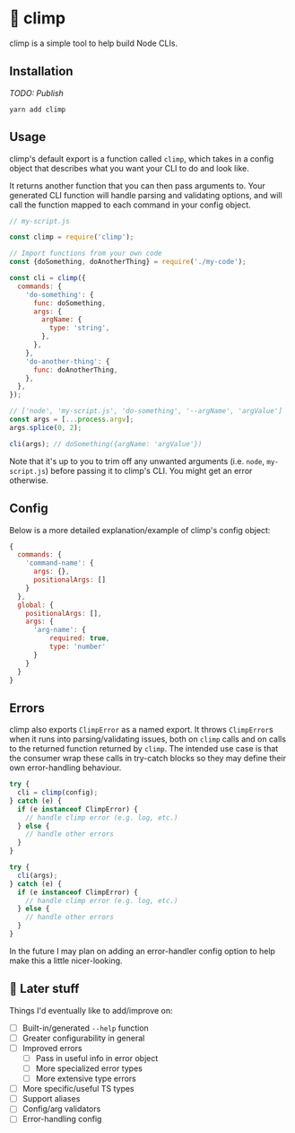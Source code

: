 # 🐒 climp

climp is a simple tool to help build Node CLIs.

## Installation

_TODO: Publish_

```
yarn add climp
```

## Usage

climp's default export is a function called `climp`, which takes in a config object that describes what you want your CLI to do and look like.

It returns another function that you can then pass arguments to. Your generated CLI function will handle parsing and validating options, and will call the function mapped to each command in your config object.

```js
// my-script.js

const climp = require('climp');

// Import functions from your own code
const {doSomething, doAnotherThing} = require('./my-code');

const cli = climp({
  commands: {
    'do-something': {
      func: doSomething,
      args: {
        argName: {
          type: 'string',
        },
      },
    },
    'do-another-thing': {
      func: doAnotherThing,
    },
  },
});

// ['node', 'my-script.js', 'do-something', '--argName', 'argValue']
const args = [...process.argv];
args.splice(0, 2);

cli(args); // doSomething({argName: 'argValue'})
```

Note that it's up to you to trim off any unwanted arguments (i.e. `node`, `my-script.js`) before passing it to climp's CLI. You might get an error otherwise.

## Config

Below is a more detailed explanation/example of climp's config object:

```js
{
  commands: {
    'command-name': {
      args: {},
      positionalArgs: []
    }
  },
  global: {
    positionalArgs: [],
    args: {
      'arg-name': {
          required: true,
          type: 'number'
      }
    }
  }
}
```

## Errors

climp also exports `ClimpError` as a named export. It throws `ClimpError`s when it runs into parsing/validating issues, both on `climp` calls and on calls to the returned function returned by `climp`. The intended use case is that the consumer wrap these calls in try-catch blocks so they may define their own error-handling behaviour.

```js
try {
  cli = climp(config);
} catch (e) {
  if (e instanceof ClimpError) {
    // handle climp error (e.g. log, etc.)
  } else {
    // handle other errors
  }
}

try {
  cli(args);
} catch (e) {
  if (e instanceof ClimpError) {
    // handle climp error (e.g. log, etc.)
  } else {
    // handle other errors
  }
}
```

In the future I may plan on adding an error-handler config option to help make this a little nicer-looking.

## 🚧 Later stuff

Things I'd eventually like to add/improve on:

- [ ] Built-in/generated `--help` function
- [ ] Greater configurability in general
- [ ] Improved errors
  - [ ] Pass in useful info in error object
  - [ ] More specialized error types
  - [ ] More extensive type errors
- [ ] More specific/useful TS types
- [ ] Support aliases
- [ ] Config/arg validators
- [ ] Error-handling config

